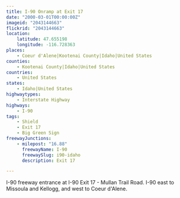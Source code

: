 ```yaml
---
title: I-90 Onramp at Exit 17
date: "2000-03-01T00:00:00Z"
imageid: "2043144663"
flickrid: "2043144663"
location:
    latitude: 47.655198
    longitude: -116.728363
places:
    - Coeur d'Alene|Kootenai County|Idaho|United States
counties:
    - Kootenai County|Idaho|United States
countries:
    - United States
states:
    - Idaho|United States
highwaytypes:
    - Interstate Highway
highways:
    - I-90
tags:
    - Shield
    - Exit 17
    - Big Green Sign
freewayJunctions:
    - milepost: "16.88"
      freewayName: I-90
      freewaySlug: i90-idaho
      description: Exit 17

---
```

I-90 freeway entrance at I-90 Exit 17 - Mullan Trail Road.  I-90 east to Missoula and Kellogg, and west to Coeur d'Alene.